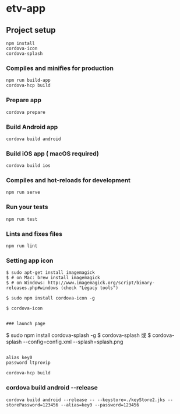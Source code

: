 # etv-app

## Project setup
```
npm install
cordova-icon
cordova-splash
```

### Compiles and minifies for production
```
npm run build-app
cordova-hcp build
```

### Prepare app
```
cordova prepare
```

### Build Android app
```
cordova build android
```


### Build iOS app ( macOS required)
```
cordova build ios
```


### Compiles and hot-reloads for development
```
npm run serve
```



### Run your tests
```
npm run test
```

### Lints and fixes files
```
npm run lint
```
### Setting app icon 
```
$ sudo apt-get install imagemagick
$ # on Mac: brew install imagemagick
$ # on Windows: http://www.imagemagick.org/script/binary-releases.php#windows (check "Legacy tools")

$ sudo npm install cordova-icon -g

$ cordova-icon


### launch page
```
$ sudo npm install cordova-splash -g
$ cordova-splash 或 
$ cordova-splash --config=config.xml --splash=splash.png
```

alias key0
password ltprovip

cordova-hcp build

```
### cordova build android --release
```
cordova build android --release -- --keystore=./keyStore2.jks --storePassword=123456 --alias=key0 --password=123456
```
